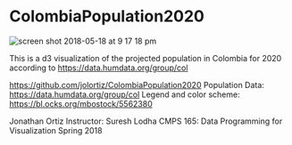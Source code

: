 # ColombiaPopulation2020
![screen shot 2018-05-18 at 9 17 18 pm](https://user-images.githubusercontent.com/26909311/40264860-ee699244-5ae1-11e8-9327-fd431f244241.png)

This is a d3 visualization of the projected population in Colombia for 2020 according to https://data.humdata.org/group/col

https://github.com/jolortiz/ColombiaPopulation2020
Population Data:
https://data.humdata.org/group/col
Legend and color scheme:
https://bl.ocks.org/mbostock/5562380

Jonathan Ortiz
Instructor: Suresh Lodha
CMPS 165: Data Programming for Visualization
Spring 2018
